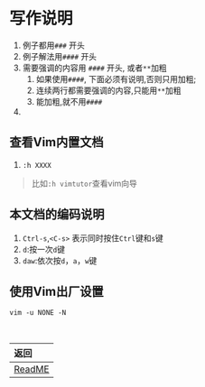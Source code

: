 
# 写作说明

1. 例子都用`###` 开头
2. 例子解法用`####` 开头
3. 需要强调的内容用 `####` 开头, 或者`**`加粗
    1. 如果使用`####`, 下面必须有说明,否则只用加粗;
    2. 连续两行都需要强调的内容,只能用`**`加粗
    3. 能加粗,就不用`####`
4. 
## 查看Vim内置文档

1. `:h XXXX`
> 比如`:h vimtutor`查看vim向导

## 本文档的编码说明

1. `Ctrl-s`,`<C-s>` 表示同时按住`Ctrl`键和`s`键
2. `d`:按一次`d`键
3. `daw`:依次按`d`，`a`，`w`键

## 使用Vim出厂设置

`vim -u NONE -N`    


<br>  

|返回|
|:---|
|[ReadME](README.md)|
